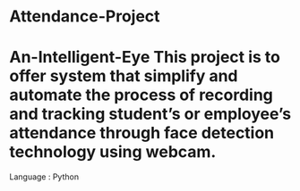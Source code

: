 # Attendance-Project
# An-Intelligent-Eye This project is to offer system that simplify and automate the process of recording and tracking student’s or employee’s attendance through face detection technology using webcam.
Language : Python

